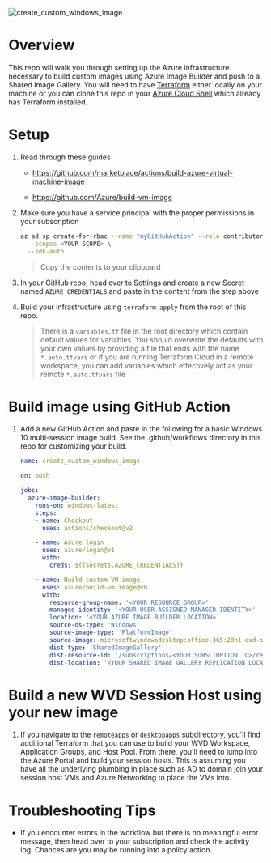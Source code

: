 ![create_custom_windows_image](https://github.com/pauldotyu/azure-wvd/workflows/create_custom_windows_image/badge.svg)

# Overview

This repo will walk you through setting up the Azure infrastructure necessary to build custom images using Azure Image Builder and push to a Shared Image Gallery. You will need to have [Terraform](https://www.terraform.io/downloads.html) either locally on your machine or you can clone this repo in your [Azure Cloud Shell](https://shell.azure.com) which already has Terraform installed.

# Setup

1. Read through these guides

    - https://github.com/marketplace/actions/build-azure-virtual-machine-image

    - https://github.com/Azure/build-vm-image

1. Make sure you have a service principal with the proper permissions in your subscription

    ```sh
    az ad sp create-for-rbac --name "myGitHubAction" --role contributor \
      --scopes <YOUR SCOPE> \
      --sdk-auth
    ```

    > Copy the contents to your clipboard

1. In your GitHub repo, head over to Settings and create a new Secret named `AZURE_CREDENTIALS` and paste in the content from the step above

1. Build your infrastructure using `terraform apply` from the root of this repo. 

    > There is a `variables.tf` file in the root directory which contain default values for variables. You should overwrite the defaults with your own values by providing a file that ends with the name `*.auto.tfvars` or if you are running Terraform Cloud in a remote workspace, you can add variables which effectively act as your remote `*.auto.tfvars` file

# Build image using GitHub Action

1. Add a new GitHub Action and paste in the following for a basic Windows 10 multi-session image build. See the .github/workflows directory in this repo for customizing your build.

    ```yml
    name: create_custom_windows_image

    on: push

    jobs:
      azure-image-builder:
        runs-on: windows-latest
        steps:
        - name: Checkout
          uses: actions/checkout@v2

        - name: Azure login
          uses: azure/login@v1
          with:
            creds: ${{secrets.AZURE_CREDENTIALS}}

        - name: Build custom VM image
          uses: azure/build-vm-image@v0
          with:
            resource-group-name: '<YOUR RESOURCE GROUP>'
            managed-identity: '<YOUR USER ASSIGNED MANAGED IDENTITY>'
            location: '<YOUR AZURE IMAGE BUILDER LOCATION>'
            source-os-type: 'Windows'
            source-image-type: 'PlatformImage'
            source-image: microsoftwindowsdesktop:office-365:20h1-evd-o365pp:latest
            dist-type: 'SharedImageGallery'
            dist-resource-id: '/subscriptions/<YOUR SUBSCIRPTION ID>/resourceGroups/<YOUR RESOURCE GROUP>/providers/Microsoft.Compute/galleries/<YOUR SHARED IMAGE GALLERY NAME>/images/<YOUR SHARED IMAGE NAME>'
            dist-location: '<YOUR SHARED IMAGE GALLERY REPLICATION LOCATIONS>'
    ```

# Build a new WVD Session Host using your new image

  1. If you navigate to the `remoteapps` or `desktopapps` subdirectory, you'll find additional Terraform that you can use to build your WVD Workspace, Application Groups, and Host Pool. From there, you'll need to jump into the Azure Portal and build your session hosts. This is assuming you have all the underlying plumbing in place such as AD to domain join your session host VMs and Azure Networking to place the VMs into.

# Troubleshooting Tips

- If you encounter errors in the workflow but there is no meaningful error message, then head over to your subscription and check the activity log. Chances are you may be running into a policy action.
